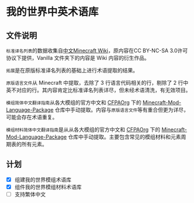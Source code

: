 # 我的世界中英术语库

## 文件说明

`标准译名列表`的数据收集自[中文Minecraft Wiki](https://minecraft.fandom.com/zh/wiki/Minecraft_Wiki)，原内容在CC BY-NC-SA 3.0许可协议下提供，Vanilla 文件夹下的内容是 Wiki 内容的衍生作品。

`拓展`是在原版标准译名列表的基础上进行术语提取的结果。

`原版语言文件`从 Minecraft 中提取，去除了 3 行语言代码相关的行，剔除了 2 行中英不对应的行。其内容肯定比标准译名列表详尽，但未经术语清洗，有无效项目。

`模组简体中文翻译指南`从各大模组的官方中文和 [CFPAOrg](https://github.com/CFPAOrg) 下的 [Minecraft-Mod-Language-Package](https://github.com/CFPAOrg/Minecraft-Mod-Language-Package) 仓库中手动提取。内容与`原版语言文件`等有重合但更为详尽，可能会存在术语重复。

`模组材料简体中文翻译指南`是从从各大模组的官方中文和 [CFPAOrg](https://github.com/CFPAOrg) 下的 [Minecraft-Mod-Language-Package](https://github.com/CFPAOrg/Minecraft-Mod-Language-Package) 仓库中手动提取。主要包含常见的模组材料和元素周期表的所有元素。

## 计划

- [x] 组建我的世界模组术语库
- [x] 组件我的世界模组材料术语库
- [ ] 支持繁体中文
